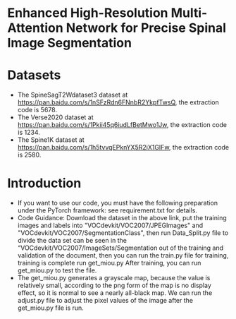 # Enhanced High-Resolution Multi-Attention Network for Precise Spinal Image Segmentation

# Datasets
* The SpineSagT2Wdataset3 dataset at https://pan.baidu.com/s/1nSFzRdn6FNnbR2YkpfTwsQ, the extraction code is 5678.
* The Verse2020 dataset at https://pan.baidu.com/s/1Pkii45q6iudLfBetMwo1Jw,  the extraction code is 1234.
* The Spine1K dataset at https://pan.baidu.com/s/1h5tvvqEPknYX5R2iX1GIFw, the extraction code is 2580.

# Introduction
* If you want to use our code, you must have the following preparation under the PyTorch framework: see requirement.txt for details.
* Code Guidance: Download the dataset in the above link, put the training images and labels into "VOCdevkit/VOC2007/JPEGImages" and "VOCdevkit/VOC2007/SegmentationClass", then run Data_Split.py file to divide the data set can be seen in the “VOCdevkit/VOC2007/ImageSets/Segmentation out of the training and validation of the document, then you can run the train.py file for training, training is complete run get_miou.py After training, you can run get_miou.py to test the file.
* The get_miou.py generates a grayscale map, because the value is relatively small, according to the png form of the map is no display effect, so it is normal to see a nearly all-black map. We can run the adjust.py file to adjust the pixel values of the image after the get_miou.py file is run.

